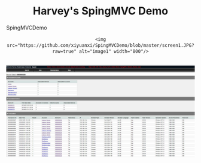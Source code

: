 # <h1 align="center">Harvey's SpingMVC Demo</h1>SpingMVCDemo

<div align="center">
  
    <img src="https://github.com/xiyuanxi/SpingMVCDemo/blob/master/screen1.JPG?raw=true" alt="image1" width="800"/>
  <br>
  <img src="https://github.com/xiyuanxi/SpingMVCDemo/blob/master/screen2.JPG?raw=true" alt="image2" width="800"/>

</div>